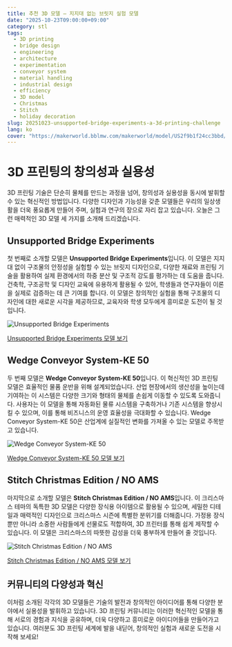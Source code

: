 ```yaml
---
title: 추천 3D 모델 – 지지대 없는 브릿지 실험 모델
date: "2025-10-23T09:00:00+09:00"
category: stl
tags:
  - 3D printing
  - bridge design
  - engineering
  - architecture
  - experimentation
  - conveyor system
  - material handling
  - industrial design
  - efficiency
  - 3D model
  - Christmas
  - Stitch
  - holiday decoration
slug: 20251023-unsupported-bridge-experiments-a-3d-printing-challenge
lang: ko
cover: "https://makerworld.bblmw.com/makerworld/model/US2f9b1f24cc3bbd/design/2025-10-23_780c709239b69.png"
---
```


# 3D 프린팅의 창의성과 실용성

3D 프린팅 기술은 단순히 물체를 만드는 과정을 넘어, 창의성과 실용성을 동시에 발휘할 수 있는 혁신적인 방법입니다. 다양한 디자인과 기능성을 갖춘 모델들은 우리의 일상생활을 더욱 풍요롭게 만들어 주며, 실험과 연구의 장으로 자리 잡고 있습니다. 오늘은 그런 매력적인 3D 모델 세 가지를 소개해 드리겠습니다.

## Unsupported Bridge Experiments

첫 번째로 소개할 모델은 **Unsupported Bridge Experiments**입니다. 이 모델은 지지대 없이 구조물의 안정성을 실험할 수 있는 브릿지 디자인으로, 다양한 재료와 프린팅 기술을 활용하여 실제 환경에서의 하중 분산 및 구조적 강도를 평가하는 데 도움을 줍니다. 건축학, 구조공학 및 디자인 교육에 유용하게 활용될 수 있어, 학생들과 연구자들이 이론을 실제로 검증하는 데 큰 기여를 합니다. 이 모델은 창의적인 실험을 통해 구조물의 디자인에 대한 새로운 시각을 제공하므로, 교육자와 학생 모두에게 흥미로운 도전이 될 것입니다.

![Unsupported Bridge Experiments](https://makerworld.bblmw.com/makerworld/model/US2f9b1f24cc3bbd/design/2025-10-23_780c709239b69.png)

[Unsupported Bridge Experiments 모델 보기](https://makerworld.com/en/models/1916063-unsupported-bridge-experiments)

## Wedge Conveyor System-KE 50

두 번째 모델은 **Wedge Conveyor System-KE 50**입니다. 이 혁신적인 3D 프린팅 모델은 효율적인 물품 운반을 위해 설계되었습니다. 산업 현장에서의 생산성을 높이는데 기여하는 이 시스템은 다양한 크기와 형태의 물체를 손쉽게 이동할 수 있도록 도와줍니다. 사용자는 이 모델을 통해 자동화된 물류 시스템을 구축하거나 기존 시스템을 향상시킬 수 있으며, 이를 통해 비즈니스의 운영 효율성을 극대화할 수 있습니다. Wedge Conveyor System-KE 50은 산업계에 실질적인 변화를 가져올 수 있는 모델로 주목받고 있습니다.

![Wedge Conveyor System-KE 50](https://makerworld.bblmw.com/makerworld/model/USed0e17cb3a3e78/design/2025-10-23_8a404a58312708.gif)

[Wedge Conveyor System-KE 50 모델 보기](https://makerworld.com/en/models/1916308-wedge-conveyor-system-ke-50)

## Stitch Christmas Edition / NO AMS

마지막으로 소개할 모델은 **Stitch Christmas Edition / NO AMS**입니다. 이 크리스마스 테마의 독특한 3D 모델은 다양한 장식용 아이템으로 활용될 수 있으며, 세밀한 디테일과 매력적인 디자인으로 크리스마스 시즌에 특별한 분위기를 더해줍니다. 가정용 장식뿐만 아니라 소중한 사람들에게 선물로도 적합하여, 3D 프린터를 통해 쉽게 제작할 수 있습니다. 이 모델은 크리스마스의 따뜻한 감성을 더욱 풍부하게 만들어 줄 것입니다.

![Stitch Christmas Edition / NO AMS](https://makerworld.bblmw.com/makerworld/model/US1da811632eafb4/design/2025-10-23_4a55df1124ec1.png)

[Stitch Christmas Edition / NO AMS 모델 보기](https://makerworld.com/en/models/1916342-stitch-christmas-edition-no-ams)

## 커뮤니티의 다양성과 혁신

이처럼 소개된 각각의 3D 모델들은 기술의 발전과 창의적인 아이디어를 통해 다양한 분야에서 실용성을 발휘하고 있습니다. 3D 프린팅 커뮤니티는 이러한 혁신적인 모델을 통해 서로의 경험과 지식을 공유하며, 더욱 다양하고 흥미로운 아이디어들을 만들어가고 있습니다. 여러분도 3D 프린팅 세계에 발을 내딛어, 창의적인 실험과 새로운 도전을 시작해 보세요!